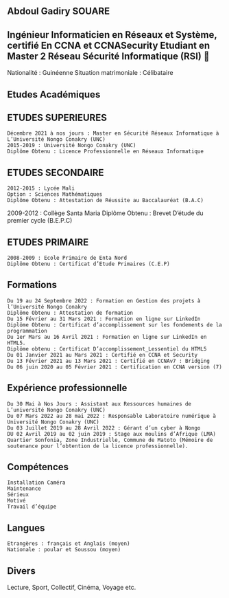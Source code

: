 ## Abdoul Gadiry SOUARE
## Ingénieur Informaticien en Réseaux et Système, certifié En CCNA et CCNASecurity Etudiant en  Master 2 Réseau Sécurité Informatique (RSI) 👋

Nationalité : Guinéenne
Situation matrimoniale : Célibataire
## Etudes Académiques 
## ETUDES SUPERIEURES
 	Décembre 2021 à nos jours : Master en Sécurité Réseaux Informatique à L’Université Nongo Conakry (UNC)
 	2015-2019 : Université Nongo Conakry (UNC)
 	Diplôme Obtenu : Licence Professionnelle en Réseaux Informatique
## ETUDES SECONDAIRE
 	2012-2015 : Lycée Mali
 	Option : Sciences Mathématiques
 	Diplôme Obtenu : Attestation de Réussite au Baccalauréat (B.A.C)
   2009-2012 :  Collège Santa Maria
 	Diplôme Obtenu : Brevet D’étude du premier cycle (B.E.P.C)
## ETUDES PRIMAIRE
 	2008-2009 : Ecole Primaire de Enta Nord
 	Diplôme Obtenu : Certificat d’Etude Primaires (C.E.P)
## Formations
 	Du 19 au 24 Septembre 2022 : Formation en Gestion des projets à l’Université Nongo Conakry
 	Diplôme Obtenu : Attestation de formation
 	Du 15 Février au 31 Mars 2021 : Formation en ligne sur LinkedIn 
 	Diplôme Obtenu : Certificat d’accomplissement sur les fondements de la programmation
 	Du 1er Mars au 16 Avril 2021 : Formation en ligne sur LinkedIn en HTML5.
 	Diplôme obtenu : Certificat D’accomplissement_Lessentiel du HTML5
 	Du 01 Janvier 2021 au Mars 2021 : Certifié en CCNA et Security
 	Du 13 Février 2021 au 13 Mars 2021 : Certifié en CCNAv7 : Bridging 
 	Du 06 juin 2020 au 05 Février 2021 : Certification en CCNA version (7)
## Expérience professionnelle
 	Du 30 Mai à Nos Jours : Assistant aux Ressources humaines de L’université Nongo Conakry (UNC) 
 	Du 07 Mars 2022 au 28 mai 2022 : Responsable Laboratoire numérique à Université Nongo Conakry (UNC)
 	Du 03 Juillet 2019 au 28 Avril 2022 : Gérant d’un cyber à Nongo 
 	DU 02 Avril 2019 au 02 juin 2019 : Stage aux moulins d’Afrique (LMA) Quartier Sonfonia, Zone Industrielle, Commune de Matoto (Mémoire de soutenance pour l’obtention de la licence professionnelle).
## Compétences
 	Installation Caméra
 	Maintenance
 	Sérieux                       
 	Motivé
 	Travail d’équipe 
## Langues
 	Etrangères : français et Anglais (moyen)
 	Nationale : poular et Soussou (moyen)
## Divers
Lecture, Sport, Collectif, Cinéma, Voyage etc.


<!--
**Gadirisouare/Gadirisouare** is a ✨ _special_ ✨ repository because its `README.md` (this file) appears on your GitHub profile.

Here are some ideas to get you started:

- 🔭 I’m currently working on ...
- 🌱 I’m currently learning ...
- 👯 I’m looking to collaborate on ...
- 🤔 I’m looking for help with ...
- 💬 Ask me about ...
- 📫 How to reach me: ...
- 😄 Pronouns: ...
- ⚡ Fun fact: ...
-->
